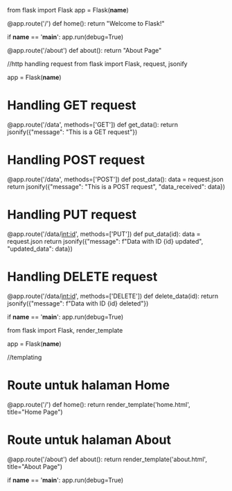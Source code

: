 from flask import Flask
app = Flask(__name__)

@app.route('/')
def home():
    return "Welcome to Flask!"

if __name__ == '__main__':
    app.run(debug=True)

@app.route('/about')
def about():
    return "About Page"


//http handling request
from flask import Flask, request, jsonify

app = Flask(__name__)

# Handling GET request
@app.route('/data', methods=['GET'])
def get_data():
    return jsonify({"message": "This is a GET request"})

# Handling POST request
@app.route('/data', methods=['POST'])
def post_data():
    data = request.json
    return jsonify({"message": "This is a POST request", "data_received": data})

# Handling PUT request
@app.route('/data/<int:id>', methods=['PUT'])
def put_data(id):
    data = request.json
    return jsonify({"message": f"Data with ID {id} updated", "updated_data": data})

# Handling DELETE request
@app.route('/data/<int:id>', methods=['DELETE'])
def delete_data(id):
    return jsonify({"message": f"Data with ID {id} deleted"})

if __name__ == '__main__':
    app.run(debug=True)


from flask import Flask, render_template

app = Flask(__name__)

//templating
# Route untuk halaman Home
@app.route('/')
def home():
    return render_template('home.html', title="Home Page")

# Route untuk halaman About
@app.route('/about')
def about():
    return render_template('about.html', title="About Page")

if __name__ == '__main__':
    app.run(debug=True)
